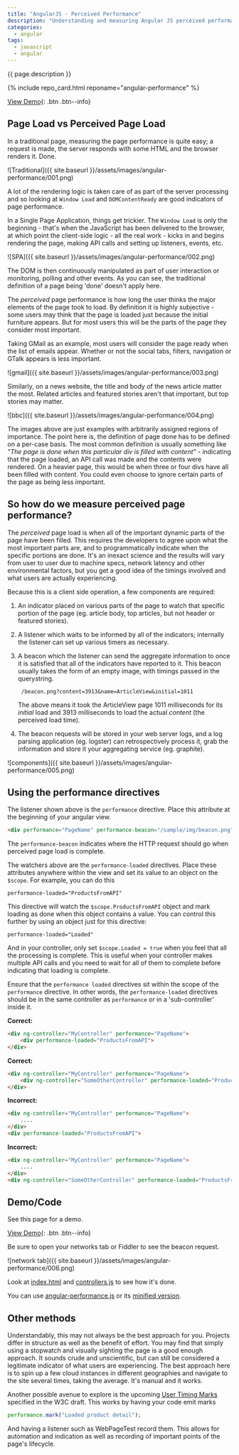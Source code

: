 ```yaml
---
title: "AngularJS - Perceived Performance"
description: "Understanding and measuring Angular JS perceived performance"
categories:
  - angular
tags:
  - javascript
  - angular
---
```


{{ page.description }} 

{% include repo_card.html reponame="angular-performance" %}

[View Demo](sample/){: .btn .btn--info} 


## Page Load vs Perceived Page Load


In a traditional page, measuring the page performance is quite easy; a request is made, the server responds with some HTML and the browser renders it.  Done.

![Traditional]({{ site.baseurl }}/assets/images/angular-performance/001.png)

A lot of the rendering logic is taken care of as part of the server processing and so looking at `Window Load` and `DOMContentReady` are good indicators of page performance.

In a Single Page Application, things get trickier.  The `Window Load` is only the beginning - that's when the JavaScript has been delivered to the browser, at which point the client-side logic - all the real work - kicks in and begins rendering the page, making API calls and setting up listeners, events, etc.

![SPA]({{ site.baseurl }}/assets/images/angular-performance/002.png)

The DOM is then continuously manipulated as part of user interaction or monitoring, polling and other events. As you can see, the traditional definition of a page being 'done' doesn't apply here.

The *perceived* page performance is how long the user thinks the major elements of the page took to load. By definition it is highly subjective - some users may think that the page is loaded just because the initial furniture appears.  But for most users this will be the parts of the page they consider most important.  

Taking GMail as an example, most users will consider the page ready when the list of emails appear.  Whether or not the social tabs, filters, navigation or GTalk appears is less important.  

![gmail]({{ site.baseurl }}/assets/images/angular-performance/003.png)

Similarly, on a news website, the title and body of the news article matter the most.  Related articles and featured stories aren't that important, but top stories may matter.

![bbc]({{ site.baseurl }}/assets/images/angular-performance/004.png)

The images above are just examples with arbitrarily assigned regions of importance.  The point here is, the definition of page done has to be defined on a per-case basis.  The most common definition is usually something like *"The page is done when this particular div is filled with content"* - indicating that the page loaded, an API call was made and the contents were rendered. On a heavier page, this would be when three or four divs have all been filled with content.  You could even choose to ignore certain parts of the page as being less important.


## So how do we measure perceived page performance?

The *perceived* page load is when all of the important dynamic parts of the page have been filled.  This requires the developers to agree upon what the most important parts are, and to programmatically indicate when the specific portions are done.  It's an inexact science and the results will vary from user to user due to machine specs, network latency and other environmental factors, but you get a good idea of the timings involved and what users are actually experiencing.  

Because this is a client side operation, a few components are required:

1. An indicator placed on various parts of the page to watch that specific portion of the page (eg. article body, top articles, but not header or featured stories).
2. A listener which waits to be informed by all of the indicators; internally the listener can set up various timers as necessary.
3. A beacon which the listener can send the aggregate information to once it is satisfied that all of the indicators have reported to it.  This beacon usually takes the form of an empty image, with timings passed in the querystring.

        /beacon.png?content=3913&name=ArticleView&initial=1011
    
    The above means it took the ArticleView page 1011 milliseconds for its *initial* load and 3913 milliseconds to load the actual *content* (the perceived load time).

4. The beacon requests will be stored in your web server logs, and a log parsing application (eg. logster) can retrospectively process it, grab the information and store it your aggregating service (eg. graphite).


![components]({{ site.baseurl }}/assets/images/angular-performance/005.png)


## Using the performance directives

The listener shown above is the `performance` directive.  Place this attribute at the beginning of your angular view.  

```html
<div performance="PageName" performance-beacon="/sample/img/beacon.png">
```    
    
The `performance-beacon` indicates where the HTTP request should go when perceived page load is complete.

The watchers above are the `performance-loaded` directives.  Place these attributes anywhere within the view and set its value to an object on the `$scope`.  For example, you can do this

    performance-loaded="ProductsFromAPI"
    
This directive will watch the `$scope.ProductsFromAPI` object and mark loading as done when this object contains a value.  You can control this further by using an object just for this directive:

    performance-loaded="Loaded"
    
And in your controller, only set `$scope.Loaded = true` when you feel that all the processing is complete.  This is useful when your controller makes multiple API calls and you need to wait for all of them to complete before indicating that loading is complete.

 
Ensure that the `performance loaded` directives sit within the scope of the `performance` directive.  In other words, the `performance-loaded` directives should be in the same controller as `performance` or in a 'sub-controller' inside it.  

**Correct:**

```html
<div ng-controller="MyController" performance="PageName">
    <div performance-loaded="ProductsFromAPI">
</div>
```    
    
**Correct:**

```html
<div ng-controller="MyController" performance="PageName">
    <div ng-controller="SomeOtherController" performance-loaded="ProductsFromAPI">
</div>
```

**Incorrect:**

```html
<div ng-controller="MyController" performance="PageName">
    ....
</div>
<div performance-loaded="ProductsFromAPI">
```

**Incorrect:**

```html
<div ng-controller="MyController" performance="PageName">
    ....
</div>
<div ng-controller="SomeOtherController" performance-loaded="ProductsFromAPI">
```


## Demo/Code

See this page for a demo.  

[View Demo](sample/){: .btn .btn--info}

Be sure to open your networks tab or Fiddler to see the beacon request.

![network tab]({{ site.baseurl }}/assets/images/angular-performance/006.png)

Look at [index.html](https://github.com/mendhak/angular-performance/blob/master/sample/index.html) and [controllers.js](https://github.com/mendhak/angular-performance/blob/master/sample/js/controllers.js) to see how it's done.

You can use [angular-performance.js](https://raw.github.com/mendhak/angular-performance/master/src/angular-performance.js) or its [minified version](https://raw.github.com/mendhak/angular-performance/master/build/angular-performance.min.js).


## Other methods
Understandably, this may not always be the best approach for you. Projects differ in structure as well as the benefit of effort. You may find that simply using a stopwatch and visually sighting the page is a good enough approach. It sounds crude and unscientific, but can still be considered a legitimate indicator of what users are experiencing. The best approach here is to spin up a few cloud instances in different geographies and navigate to the site several times, taking the average. It's manual and it works.

Another possible avenue to explore is the upcoming [User Timing Marks](http://www.w3.org/TR/user-timing/) specified in the W3C draft. This works by having your code emit marks

```javascript
performance.mark("Loaded product detail");
```    

And having a listener such as WebPageTest record them. This allows for automation and indication as well as recording of important points of the page's lifecycle.

